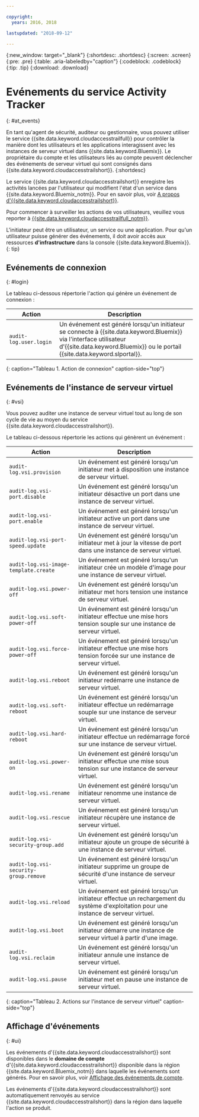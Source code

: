 ```yaml
---

copyright:
  years: 2016, 2018

lastupdated: "2018-09-12"

---
```


{:new_window: target="_blank"}
{:shortdesc: .shortdesc}
{:screen: .screen}
{:pre: .pre}
{:table: .aria-labeledby="caption"}
{:codeblock: .codeblock}
{:tip: .tip}
{:download: .download}


# Evénements du service Activity Tracker 
{: #at_events}

En tant qu'agent de sécurité, auditeur ou gestionnaire, vous pouvez utiliser le service {{site.data.keyword.cloudaccesstrailfull}} pour contrôler la manière dont les utilisateurs et les applications interagissent avec les instances de serveur virtuel dans {{site.data.keyword.Bluemix}}. Le propriétaire du compte et les utilisateurs liés au compte peuvent déclencher des événements de serveur virtuel qui sont consignés dans {{site.data.keyword.cloudaccesstrailshort}}.
{:shortdesc}

Le service {{site.data.keyword.cloudaccesstrailshort}} enregistre les activités lancées par l'utilisateur qui modifient l'état d'un service dans {{site.data.keyword.Bluemix_notm}}. Pour en savoir plus, voir [A propos d'{{site.data.keyword.cloudaccesstrailshort}}](/docs/services/cloud-activity-tracker/activity_tracker_ov.html#activity_tracker_ov ).

Pour commencer à surveiller les actions de vos utilisateurs, veuillez vous reporter à [{{site.data.keyword.cloudaccesstrailfull_notm}}](/docs/services/cloud-activity-tracker/index.html#getting-started-with-cla). 

L'initiateur peut être un utilisateur, un service ou une application. Pour qu'un utilisateur puisse générer des événements, il doit avoir accès aux ressources **d'infrastructure** dans la console {{site.data.keyword.Bluemix}}. 
{: tip}

## Evénements de connexion
{: #login}

Le tableau ci-dessous répertorie l'action qui génère un événement de connexion :

| Action | Description |
|----------|---------|
| `audit-log.user.login`  | Un événement est généré lorsqu'un initiateur se connecte à {{site.data.keyword.Bluemix}} via l'interface utilisateur d'{{site.data.keyword.Bluemix}} ou le portail {{site.data.keyword.slportal}}. | 
{: caption="Tableau 1. Action de connexion" caption-side="top"} 


## Evénements de l'instance de serveur virtuel
{: #vsi}

Vous pouvez auditer une instance de serveur virtuel tout au long de son cycle de vie au moyen du service {{site.data.keyword.cloudaccesstrailshort}}.

Le tableau ci-dessous répertorie les actions qui génèrent un événement :

| Action | Description |
|----------|---------|
| `audit-log.vsi.provision`             | Un événement est généré lorsqu'un initiateur met à disposition une instance de serveur virtuel.  | 
| `audit-log.vsi-port.disable`          | Un événement est généré lorsqu'un initiateur désactive un port dans une instance de serveur virtuel. | 
| `audit-log.vsi-port.enable`           | Un événement est généré lorsqu'un initiateur active un port dans une instance de serveur virtuel. | 
| `audit-log.vsi-port-speed.update`     | Un événement est généré lorsqu'un initiateur met à jour la vitesse de port dans une instance de serveur virtuel. |
| `audit-log.vsi-image-template.create` | Un événement est généré lorsqu'un initiateur crée un modèle d'image pour une instance de serveur virtuel.  |
| `audit-log.vsi.power-off`             | Un événement est généré lorsqu'un initiateur met hors tension une instance de serveur virtuel.  |
| `audit-log.vsi.soft-power-off`        | Un événement est généré lorsqu'un initiateur effectue une mise hors tension souple sur une instance de serveur virtuel. |
| `audit-log.vsi.force-power-off`       | Un événement est généré lorsqu'un initiateur effectue une mise hors tension forcée sur une instance de serveur virtuel. |
| `audit-log.vsi.reboot`                | Un événement est généré lorsqu'un initiateur redémarre une instance de serveur virtuel. | 
| `audit-log.vsi.soft-reboot`           | Un événement est généré lorsqu'un initiateur effectue un redémarrage souple sur une instance de serveur virtuel. | 
| `audit-log.vsi.hard-reboot`           | Un événement est généré lorsqu'un initiateur effectue un redémarrage forcé sur une instance de serveur virtuel. | 
| `audit-log.vsi.power-on`              | Un événement est généré lorsqu'un initiateur effectue une mise sous tension sur une instance de serveur virtuel. | 
| `audit-log.vsi.rename`                | Un événement est généré lorsqu'un initiateur renomme une instance de serveur virtuel. | 
| `audit-log.vsi.rescue`                | Un événement est généré lorsqu'un initiateur récupère une instance de serveur virtuel. | 
| `audit-log.vsi-security-group.add`    | Un événement est généré lorsqu'un initiateur ajoute un groupe de sécurité à une instance de serveur virtuel. | 
| `audit-log.vsi-security-group.remove` | Un événement est généré lorsqu'un initiateur supprime un groupe de sécurité d'une instance de serveur virtuel. | 
| `audit-log.vsi.reload`                | Un événement est généré lorsqu'un initiateur effectue un rechargement du système d'exploitation pour une instance de serveur virtuel. | 
| `audit-log.vsi.boot`                  | Un événement est généré lorsqu'un initiateur démarre une instance de serveur virtuel à partir d'une image. | 
| `audit-log.vsi.reclaim`               | Un événement est généré lorsqu'un initiateur annule une instance de serveur virtuel. | 
| `audit-log.vsi.pause`                 | Un événement est généré lorsqu'un initiateur met en pause une instance de serveur virtuel. | 
{: caption="Tableau 2. Actions sur l'instance de serveur virtuel" caption-side="top"} 



## Affichage d'événements
{: #ui}

Les événements d'{{site.data.keyword.cloudaccesstrailshort}} sont disponibles dans le **domaine de compte** d'{{site.data.keyword.cloudaccesstrailshort}} disponible dans la région {{site.data.keyword.Bluemix_notm}} dans laquelle les événements sont générés. Pour en savoir plus, voir [Affichage des événements de compte](/docs/services/cloud-activity-tracker/how-to/manage-events-ui/viewing_events.html#account_events).

Les événements d'{{site.data.keyword.cloudaccesstrailshort}} sont automatiquement renvoyés au service {{site.data.keyword.cloudaccesstrailshort}} dans la région dans laquelle l'action se produit.
